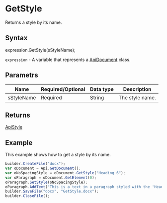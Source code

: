 # GetStyle

Returns a style by its name.

## Syntax

expression.GetStyle(sStyleName);

`expression` - A variable that represents a [ApiDocument](../ApiDocument.md) class.

## Parametrs

| **Name** | **Required/Optional** | **Data type** | **Description** |
| ------------- | ------------- | ------------- | ------------- |
| sStyleName | Required | String | The style name. |

## Returns

[ApiStyle](../../ApiStyle/ApiStyle.md)

## Example

This example shows how to get a style by its name.

```javascript
builder.CreateFile("docx");
var oDocument = Api.GetDocument();
var oNoSpacingStyle = oDocument.GetStyle("Heading 6");
var oParagraph = oDocument.GetElement(0);
oParagraph.SetStyle(oNoSpacingStyle);
oParagraph.AddText("This is a text in a paragraph styled with the 'Heading 6' style.");
builder.SaveFile("docx", "GetStyle.docx");
builder.CloseFile();
```